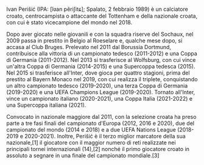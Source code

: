 Ivan Perišić (IPA: [ǐʋan pěriʃitɕ]; Spalato, 2 febbraio 1989) è un calciatore croato, centrocampista o attaccante del Tottenham e della nazionale croata, con cui è stato vicecampione del mondo nel 2018.

Dopo aver giocato nelle giovanili e con la squadra riserve del Sochaux, nel 2009 passa in prestito in Belgio al Roeselare e, qualche mese dopo, si accasa al Club Bruges. Prelevato nel 2011 dal Borussia Dortmund, contribuisce alla vittoria di un campionato tedesco (2011-2012) e una Coppa di Germania (2011-2012). Nel 2013 si trasferisce al Wolfsburg, con cui vince un'altra Coppa di Germania (2014-2015) e una Supercoppa tedesca (2015). Nel 2015 si trasferisce all'Inter, dove gioca per quattro stagioni, prima del prestito al Bayern Monaco nel 2019, con cui realizza il triplete, conquistando un altro campionato tedesco (2019-2020), una terza Coppa di Germania (2019-2020) e una UEFA Champions League (2019-2020). Tornato all'Inter, vince un campionato italiano (2020-2021), una Coppa Italia (2021-2022) e una Supercoppa italiana (2021).

Convocato in nazionale maggiore dal 2011, con la selezione croata ha preso parte a tre fasi finali del campionato d'Europa (2012, 2016 e 2020), due del campionato del mondo (2014 e 2018) e a due UEFA Nations League (2018-2019 e 2020-2021). Inoltre, Perišić è il terzo miglior marcatore della sua nazionale,[1] il giocatore con il maggior numero di reti realizzate nei principali tornei internazionali (14),[2] nonché il primo giocatore croato in assoluto a segnare in una finale del campionato mondiale.[3]